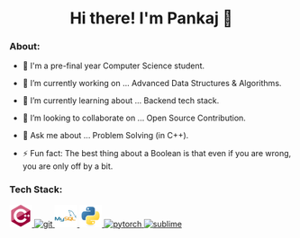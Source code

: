 <h1 align="center">Hi there! I'm Pankaj 👋</h1> 

<h3 align="left">About:</h3>

- 🤔 I'm a pre-final year Computer Science student.

- 🔭 I’m currently working on ... Advanced Data Structures & Algorithms.
- 🌱 I’m currently learning about ... Backend tech stack.
- 👯 I’m looking to collaborate on ... Open Source Contribution.
- 💬 Ask me about ... Problem Solving (in C++).
- ⚡ Fun fact: The best thing about a Boolean is that even if you are wrong, you are only off by a bit.



<h3 align="left">Tech Stack:</h3>
<p align="left">  </a> <a href="https://isocpp.org/" target="_blank"> <img src="https://raw.githubusercontent.com/devicons/devicon/master/icons/cplusplus/cplusplus-original.svg" alt="cplusplus" width="40" height="40"/> </a><a href="https://git-scm.com/" target="_blank"> <img src="https://www.vectorlogo.zone/logos/git-scm/git-scm-icon.svg" alt="git" width="40" height="40"/> </a>   <a href="https://www.mysql.com/" target="_blank"> <img src="https://raw.githubusercontent.com/devicons/devicon/master/icons/mysql/mysql-original-wordmark.svg" alt="mysql" width="40" height="40"/> </a> <a href="https://www.python.org" target="_blank"> <img src="https://raw.githubusercontent.com/devicons/devicon/master/icons/python/python-original.svg" alt="python" width="40" height="40"/> </a> <a href="https://pytorch.org/" target="_blank"> <img src="https://raw.githubusercontent.com/valohai/ml-logos/master/pytorch.svg" alt="pytorch" width="50" height="50"/> </a>  <a href="https://www.sublimetext.com/" target="_blank"> <img src="https://cdn.worldvectorlogo.com/logos/sublime-text.svg" alt="sublime" width="40" height="40"/> </a>  </p>



